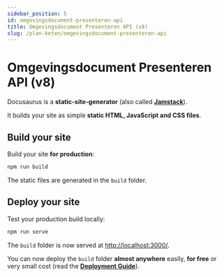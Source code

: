 ```yaml
---
sidebar_position: 5
id: omgevingsdocument-presenteren-api
title: Omgevingsdocument Presenteren API (v8)
slug: /plan-keten/omgevingsdocument-presenteren-api
---
```


# Omgevingsdocument Presenteren API (v8)

Docusaurus is a **static-site-generator** (also called **[Jamstack](https://jamstack.org/)**).

It builds your site as simple **static HTML, JavaScript and CSS files**.

## Build your site

Build your site **for production**:

```bash
npm run build
```

The static files are generated in the `build` folder.

## Deploy your site

Test your production build locally:

```bash
npm run serve
```

The `build` folder is now served at [http://localhost:3000/](http://localhost:3000/).

You can now deploy the `build` folder **almost anywhere** easily, **for free** or very small cost (read the **[Deployment Guide](https://docusaurus.io/docs/deployment)**).
